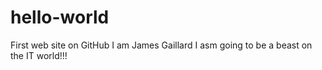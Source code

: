# hello-world
First web site on GitHub
I am James Gaillard I asm going to be a beast on the IT world!!!
